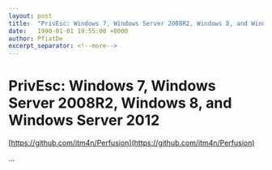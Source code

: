 ```yaml
---
layout: post
title:  "PrivEsc: Windows 7, Windows Server 2008R2, Windows 8, and Windows Server 2012"
date:   1990-01-01 19:55:00 +0000
author: PfiatDe
excerpt_separator: <!--more-->
---
```


# PrivEsc: Windows 7, Windows Server 2008R2, Windows 8, and Windows Server 2012
[https://github.com/itm4n/Perfusion](https://github.com/itm4n/Perfusion)

...
<!--more-->
